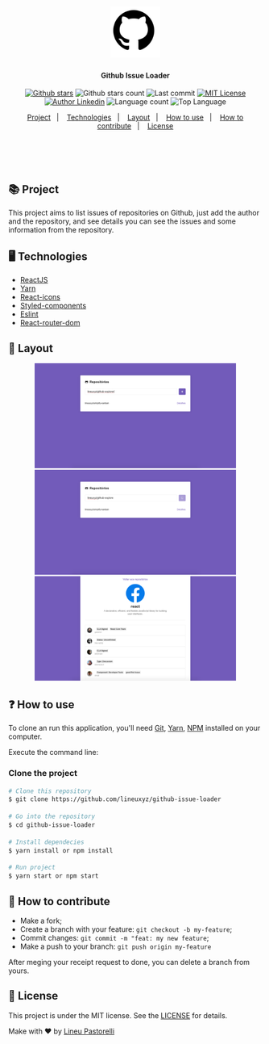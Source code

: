 <h1 align="center">
  <img title="#logogithub" alt="The Github logo" src="./.github/logo.png" width="100px"/>
</h1>

<h4 align="center">
  Github Issue Loader
</h4>

<p align="center">
  <a href="https://github.com/lineuxyz/github-issue-loader/stargazers"><img title="#githubstarts" alt="Github stars" src="https://img.shields.io/github/stars/lineuxyz/github-issue-loader?style=social"/></a>
  <img title="#reposize" alt="Github stars count" src="https://img.shields.io/github/repo-size/lineuxyz/github-issue-loader"/>
  <img title="#lastcommit" alt="Last commit" src="https://img.shields.io/github/last-commit/lineuxyz/gitHub-issue-loader"/>
  <a href="https://github.com/lineuxyz/github-issue-loader/blob/master/LICENSE"><img title="#license" alt="MIT License" src="https://img.shields.io/badge/license-MIT-green"/></a>
  <a href="https://www.linkedin.com/in/lineu-pastorelli-5165a7186"><img title="#lineupastorellilinkedin" alt="Author Linkedin" src="https://img.shields.io/badge/made%20by-Lineu%20Pastorelli-brightgreen"/></a>
  <img title="#languagescount" alt="Language count" src="https://img.shields.io/github/languages/count/lineuxyz/github-issue-loader"/>
  <img title="#toplanguage" alt="Top Language" src="https://img.shields.io/github/languages/top/lineuxyz/github-issue-loader"/>
</p>

<p align="center">
  <a href="#-project">Project</a>&nbsp;&nbsp;&nbsp;|&nbsp;&nbsp;&nbsp;
  <a href="#-technologies">Technologies</a>&nbsp;&nbsp;&nbsp;|&nbsp;&nbsp;&nbsp;
  <a href="#-layout">Layout</a>&nbsp;&nbsp;&nbsp;|&nbsp;&nbsp;&nbsp;
  <a href="#-how-to-use">How to use</a>&nbsp;&nbsp;&nbsp;|&nbsp;&nbsp;&nbsp;
  <a href="#-how-to-contribute">How to contribute</a>&nbsp;&nbsp;&nbsp;|&nbsp;&nbsp;&nbsp;
  <a href="#-license">License</a>
</p>

<h1 align="center">
  <img title="" aria-hidden="true" src="./.github/gif.gif"width="620"/>
</h1>

## 📚 Project

This project aims to list issues of repositories on Github, just add the author and the repository, and see details you can see the issues and some information from the repository.

## 🖥 Technologies

* [ReactJS](https://reactjs.org)
* [Yarn](https://yarnpkg.com)
* [React-icons](https://react-icons.github.io/react-icons/)
* [Styled-components](https://styled-components.com/docs)
* [Eslint](https://eslint.org)
* [React-router-dom](https://reacttraining.com/react-router/web/guides/quick-start)

## 🔖 Layout

<p align="center">
  <img title="" aria-hidden="true" src="./.github/print01.png" width="400px"/>
  <img title="" aria-hidden="true" src="./.github/print02.png" width="400px"/>
  <img title="" aria-hidden="true" src="./.github/print03.png" width="400px"/>
</p>

## ❓ How to use

To clone an run this application, you'll need [Git](https://git-scm.com), [Yarn](https://yarnpkg.com), [NPM](https://www.npmjs.com/get-npm) installed on your computer.

Execute the command line:

### Clone the project
```bash
# Clone this repository
$ git clone https://github.com/lineuxyz/github-issue-loader

# Go into the repository
$ cd github-issue-loader

# Install dependecies
$ yarn install or npm install

# Run project
$ yarn start or npm start
```

## 🤔 How to contribute

* Make a fork;
* Create a branch with your feature: `git checkout -b my-feature`;
* Commit changes: `git commit -m "feat: my new feature`;
* Make a push to your branch: `git push origin my-feature`

After meging your receipt request to done, you can delete a branch from yours.

## 📜 License

This project is under the MIT license. See the [LICENSE](LICENSE) for details.

Make with ❤️ by [Lineu Pastorelli](https://www.linkedin.com/in/lineu-pastorelli-5165a7186)

